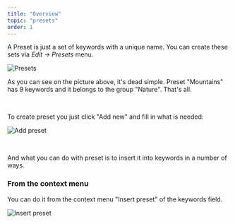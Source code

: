 ```yaml
---
title: "Overview"
topic: "presets"
order: 1
---
```


A Preset is just a set of keywords with a unique name. You can create these sets via _Edit -> Presets_ menu.

<p>
  <img alt="Presets" src="{{site.url}}/images/tutorials/presets/presets.png" class="small-12 large-12" />
</p>

As you can see on the picture above, it's dead simple. Preset "Mountains" has 9 keywords and it belongs to the group "Nature". That's all.

<br />

To create preset you just click "Add new" and fill in what is needed:

<p>
  <img alt="Add preset" src="{{site.url}}/images/tutorials/presets/add-preset.gif" class="small-12 large-12" />
</p>

<br />

And what you can do with preset is to insert it into keywords in a number of ways.

<h3>From the context menu</h3>

You can do it from the context menu "Insert preset" of the keywords field.

<p>
  <img alt="Insert preset" src="{{site.url}}/images/tutorials/presets/insert-preset.gif" class="small-12 large-12" />
</p>


